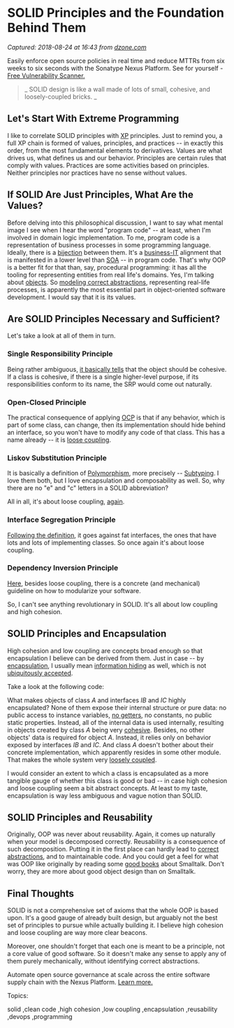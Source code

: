 # SOLID Principles and the Foundation Behind Them

_Captured: 2018-08-24 at 16:43 from [dzone.com](https://dzone.com/articles/solid-principles-and-the-foundation-behindnbspthem?edition=385414&utm_source=Zone%20Newsletter&utm_medium=email&utm_campaign=devops%202018-08-24)_

Easily enforce open source policies in real time and reduce MTTRs from six weeks to six seconds with the Sonatype Nexus Platform. See for yourself - [Free Vulnerability Scanner.](https://dzone.com/go?i=290455&u=https%3A%2F%2Fwww.sonatype.com%2Fsoftware-bill-of-materials%3Futm_campaign%3Ddzone%252520-%252520AHC%26utm_source%3DDZone%252520-%252520AHC%2525202018%26utm_medium%3DDZone%252520-%252520AHC%2525202018)

> _ SOLID design is like a wall made of lots of small, cohesive, and loosely-coupled bricks. _

## Let's Start With Extreme Programming

I like to correlate SOLID principles with [XP](https://www.amazon.com/Extreme-Programming-Explained-Embrace-Change/dp/0321278658) principles. Just to remind you, a full XP chain is formed of values, principles, and practices -- in exactly this order, from the most fundamental elements to derivatives. Values are what drives us, what defines us and our behavior. Principles are certain rules that comply with values. Practices are some activities based on principles. Neither principles nor practices have no sense without values.

## If SOLID Are Just Principles, What Are the Values?

Before delving into this philosophical discussion, I want to say what mental image I see when I hear the word "program code" -- at least, when I'm involved in domain logic implementation. To me, program code is a representation of business processes in some programming language. Ideally, there is a [bijection](https://en.wikipedia.org/wiki/Bijection) between them. It's a [business-IT](https://hackernoon.com/why-you-should-split-the-monolith-e946f57db38c) alignment that is manifested in a lower level than [SOA](https://medium.com/@wrong.about/how-to-implement-soa-dc6bf08fba9a) -- in program code. That's why OOP is a better fit for that than, say, procedural programming: it has all the tooling for representing entities from real life's domains. Yes, I'm talking about [objects](https://www.yegor256.com/2014/11/20/seven-virtues-of-good-object.html). So [modeling correct abstractions](https://hackernoon.com/on-good-domain-decomposition-385ee8ce5a3), representing real-life processes, is apparently the most essential part in object-oriented software development. I would say that it is its values.

## Are SOLID Principles Necessary and Sufficient?

Let's take a look at all of them in turn.

### **Single Responsibility Principle**

Being rather ambiguous, [it basically tells](https://dzone.com/articles/single-responsibility-principle-1) that the object should be cohesive. If a class is cohesive, if there is a single higher-level purpose, if its responsibilities conform to its name, the SRP would come out naturally.

### **Open-Closed Principle**

The practical consequence of applying [OCP](https://dzone.com/articles/the-open-closed-principle-and-what-hides-behind-it) is that if any behavior, which is part of some class, can change, then its implementation should hide behind an interface, so you won't have to modify any code of that class. This has a name already -- it is [loose coupling](https://en.wikipedia.org/wiki/Loose_coupling).

### **Liskov Substitution Principle**

It is basically a definition of [Polymorphism](https://en.wikipedia.org/wiki/Polymorphism_%28computer_science%29), more precisely -- [Subtyping](https://en.wikipedia.org/wiki/Subtyping). I love them both, but I love encapsulation and composability as well. So, why there are no "e" and "c" letters in a SOLID abbreviation?

All in all, it's about loose coupling, [again](https://dzone.com/articles/liskov-substitution-principle-or-how-to-create-bea).

### **Interface Segregation Principle**

[Following the definition](https://dzone.com/articles/interface-segregation-principle-and-how-to-interpr), it goes against fat interfaces, the ones that have lots and lots of implementing classes. So once again it's about loose coupling.

### **Dependency Inversion Principle**

[Here](https://medium.com/@wrong.about/dependency-inversion-principle-e402e5b69e70), besides loose coupling, there is a concrete (and mechanical) guideline on how to modularize your software.

So, I can't see anything revolutionary in SOLID. It's all about low coupling and high cohesion.

## SOLID Principles and Encapsulation

High cohesion and low coupling are concepts broad enough so that encapsulation I believe can be derived from them. Just in case -- by [encapsulation](https://en.wikipedia.org/wiki/Encapsulation_%28computer_programming%29), I usually mean [information hiding](https://en.wikipedia.org/wiki/Information_hiding) as well, which is not [ubiquitously ](https://web.archive.org/web/20130307051858/http://www.itmweb.com/essay550.htm)[accepted](http://wiki.c2.com/?EncapsulationIsNotInformationHiding).

Take a look at the following code:

What makes objects of class _A_ and interfaces _IB_ and _IC_ highly encapsulated? None of them expose their internal structure or pure data: no public access to instance variables, [no getters](https://www.yegor256.com/2014/09/16/getters-and-setters-are-evil.html), no constants, no public static properties. Instead, all of the internal data is used internally, resulting in objects created by class _A_ being very [cohesive](https://en.wikipedia.org/wiki/Cohesion_%28computer_science%29). Besides, no other objects' data is required for object _A_. Instead, it relies only on behavior exposed by interfaces _IB_ and _IC_. And class _A_ doesn't bother about their concrete implementation, which apparently resides in some other module. That makes the whole system very [loosely coupled](https://en.wikipedia.org/wiki/Coupling_%28computer_programming%29).

I would consider an extent to which a class is encapsulated as a more tangible gauge of whether this class is good or bad -- in case high cohesion and loose coupling seem a bit abstract concepts. At least to my taste, encapsulation is way less ambiguous and vague notion than SOLID.

## SOLID Principles and Reusability

Originally, OOP was never about reusability. Again, it comes up naturally when your model is decomposed correctly. Reusability is a consequence of such decomposition. Putting it in the first place can hardly lead to [correct abstractions](https://hackernoon.com/how-to-avoid-anemic-domain-model-5e1c3e6fe4d0), and to maintainable code. And you could get a feel for what was OOP like originally by reading some [good ](https://www.amazon.com/Smalltalk-Objects-Design-Chamond-Liu/dp/1583484906)[books](https://www.amazon.com/Smalltalk-Best-Practice-Patterns-Kent/dp/013476904X) about Smalltalk. Don't worry, they are more about good object design than on Smalltalk.

## Final Thoughts

SOLID is not a comprehensive set of axioms that the whole OOP is based upon. It's a good gauge of already built design, but arguably not the best set of principles to pursue while actually building it. I believe high cohesion and loose coupling are way more clear beacons.

Moreover, one shouldn't forget that each one is meant to be a principle, not a core value of good software. So it doesn't make any sense to apply any of them purely mechanically, without identifying correct abstractions.

Automate open source governance at scale across the entire software supply chain with the Nexus Platform. [Learn more.](https://dzone.com/go?i=290456&u=https%3A%2F%2Fwww.sonatype.com%2Fwp-enforce-open-source-policies-with-confidence)

Topics:

solid ,clean code ,high cohesion ,low coupling ,encapsulation ,reusability ,devops ,programming
